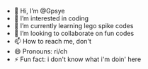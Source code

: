 - 👋 Hi, I’m @Gpsye
- 👀 I’m interested in coding
- 🌱 I’m currently learning lego spike codes
- 💞️ I’m looking to collaborate on fun codes
- 📫 How to reach me, don't
- 😄 Pronouns: ri/ch
- ⚡ Fun fact: i don't know what i'm doin' here

<!---
Gpsye/Gpsye is a ✨ special ✨ repository because its `README.md` (this file) appears on your GitHub profile.
You can click the Preview link to take a look at your changes.
--->
